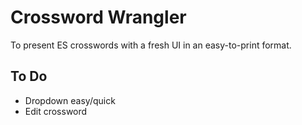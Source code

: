 # Crossword Wrangler

To present ES crosswords with a fresh UI in an easy-to-print format.

## To Do

* Dropdown easy/quick
* Edit crossword